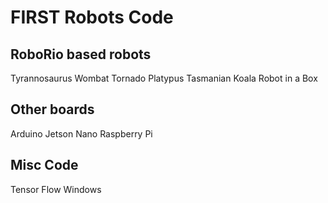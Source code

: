 # FIRST Robots Code

## RoboRio based robots
Tyrannosaurus Wombat
Tornado Platypus
Tasmanian Koala
Robot in a Box

## Other boards
Arduino
Jetson Nano
Raspberry Pi

## Misc Code
Tensor Flow
Windows


